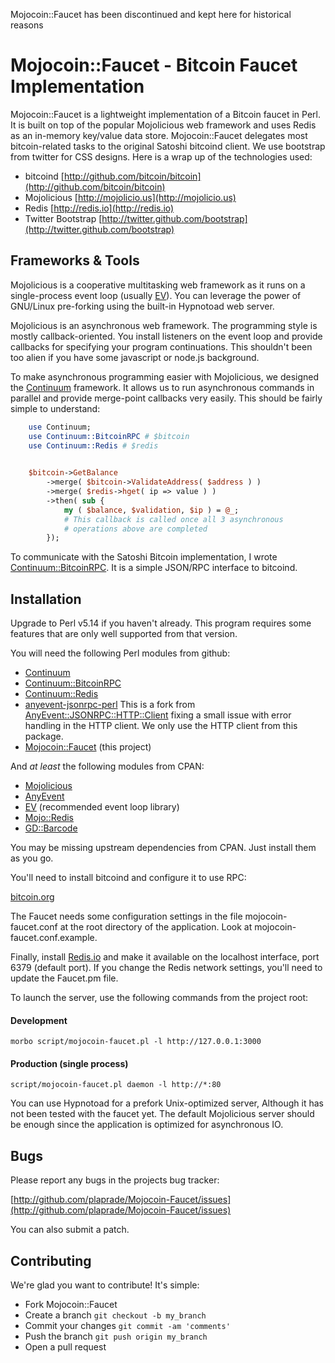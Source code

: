 Mojocoin::Faucet has been discontinued and kept here for historical reasons

# Mojocoin::Faucet - Bitcoin Faucet Implementation

Mojocoin::Faucet is a lightweight implementation of a Bitcoin faucet
in Perl. It is built on top of the popular Mojolicious web framework
and uses Redis as an in-memory key/value data store. Mojocoin::Faucet
delegates most bitcoin-related tasks to the original Satoshi bitcoind
client. We use bootstrap from twitter for CSS designs. Here is a wrap
up of the technologies used:

- bitcoind [http://github.com/bitcoin/bitcoin](http://github.com/bitcoin/bitcoin)
- Mojolicious [http://mojolicio.us](http://mojolicio.us)
- Redis [http://redis.io](http://redis.io)
- Twitter Bootstrap [http://twitter.github.com/bootstrap](http://twitter.github.com/bootstrap)

## Frameworks & Tools

Mojolicious is a cooperative multitasking web framework as it runs on
a single-process event loop (usually [EV](http://search.cpan.org/perldoc?EV)). You can leverage the
power of GNU/Linux pre-forking using the built-in Hypnotoad web
server.

Mojolicious is an asynchronous web framework. The programming style is
mostly callback-oriented. You install listeners on the event loop and
provide callbacks for specifying your program continuations. This
shouldn't been too alien if you have some javascript or node.js
background. 

To make asynchronous programming easier with Mojolicious, we designed
the [Continuum](http://github.com/plaprade/Continuum) framework. It
allows us to run asynchronous commands in parallel and provide
merge-point callbacks very easily.  This should be fairly simple to
understand: 

```perl
    use Continuum;
    use Continuum::BitcoinRPC # $bitcoin
    use Continuum::Redis # $redis
    

    $bitcoin->GetBalance
        ->merge( $bitcoin->ValidateAddress( $address ) )
        ->merge( $redis->hget( ip => value ) )
        ->then( sub { 
            my ( $balance, $validation, $ip ) = @_;
            # This callback is called once all 3 asynchronous
            # operations above are completed
        });
```

To communicate with the Satoshi Bitcoin implementation, I wrote
[Continuum::BitcoinRPC](http://github.com/plaprade/Continuum-BitcoinRPC).
It is a simple JSON/RPC interface to bitcoind.

## Installation

Upgrade to Perl v5.14 if you haven't already. This program requires some
features that are only well supported from that version.

You will need the following Perl modules from github:

- [Continuum](http://github.com/plaprade/Continuum)
- [Continuum::BitcoinRPC](http://github.com/plaprade/Continuum-BitcoinRPC)
- [Continuum::Redis](http://github.com/plaprade/Continuum-Redis)
- [anyevent-jsonrpc-perl](http://github.com/plaprade/anyevent-jsonrpc-perl)
This is a fork from [AnyEvent::JSONRPC::HTTP::Client](http://search.cpan.org/perldoc?AnyEvent::JSONRPC::HTTP::Client) fixing a small
issue with error handling in the HTTP client. We only use the HTTP
client from this package.
- [Mojocoin::Faucet](http://github.com/plaprade/Mojocoin-Faucet) (this
project)

And _at least_ the following modules from CPAN:

- [Mojolicious](http://search.cpan.org/perldoc?Mojolicious)
- [AnyEvent](http://search.cpan.org/perldoc?AnyEvent)
- [EV](http://search.cpan.org/perldoc?EV) (recommended event loop library)
- [Mojo::Redis](http://search.cpan.org/perldoc?Mojo::Redis)
- [GD::Barcode](http://search.cpan.org/perldoc?GD::Barcode)

You may be missing upstream dependencies from CPAN.  Just install them as you
go.

You'll need to install bitcoind and configure it to use RPC:

[bitcoin.org](http://bitcoin.org)

The Faucet needs some configuration settings in the file mojocoin-faucet.conf
at the root directory of the application. Look at mojocoin-faucet.conf.example.

Finally, install [Redis.io](http://redis.io) and make it available on
the localhost interface, port 6379 (default port). If you change the
Redis network settings, you'll need to update the Faucet.pm file. 

To launch the server, use the following commands from the project root:

#### Development

`morbo script/mojocoin-faucet.pl -l http://127.0.0.1:3000`

#### Production (single process)

`script/mojocoin-faucet.pl daemon -l http://*:80`

You can use Hypnotoad for a prefork Unix-optimized server, Although it has not
been tested with the faucet yet.  The default Mojolicious server should be
enough since the application is optimized for asynchronous IO.

## Bugs

Please report any bugs in the projects bug tracker:

[http://github.com/plaprade/Mojocoin-Faucet/issues](http://github.com/plaprade/Mojocoin-Faucet/issues)

You can also submit a patch.

## Contributing

We're glad you want to contribute! It's simple:

- Fork Mojocoin::Faucet
- Create a branch `git checkout -b my_branch`
- Commit your changes `git commit -am 'comments'`
- Push the branch `git push origin my_branch`
- Open a pull request
